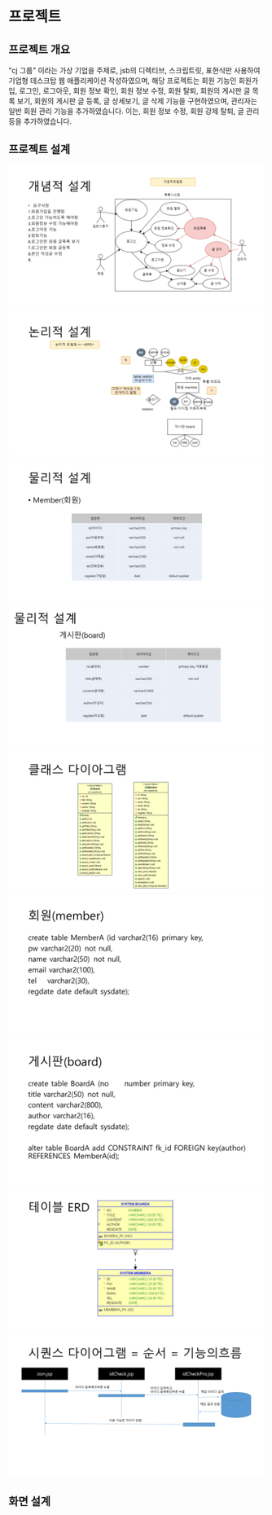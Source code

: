 # 프로젝트
## 프로젝트 개요
"cj 그룹" 이라는 가상 기업을 주제로, jsb의 디렉티브, 스크립트릿, 표현식만 사용하여 기업형 데스크탑 웹 애플리케이션 작성하였으며, 해당 프로젝트는 회원 기능인 회원가입, 로그인, 로그아웃,
회원 정보 확인, 회원 정보 수정, 회원 탈퇴, 회원의 게시판 글 목록 보기, 회원의 게시판 글 등록, 글 상세보기, 글 삭제 기능을 구현하였으며, 관리자는 일반 회원 관리 기능을 추가하였습니다.
이는, 회원 정보 수정, 회원 강제 탈퇴, 글 관리 등을 추가하였습니다.

## 프로젝트 설계
![개념적 설계](./img/database/pro01_(1).PNG "개념적 설계")
![논리적 설계](./img/database/pro01_(2).PNG "논리적 설계")
![물리적 설계](./img/database/pro01_(3).PNG "물리적 설계")
![물리적 설계2](./img/database/pro01_(4).PNG "물리적 설계2")
![클래스 설계](./img/database/pro01_(5).PNG "클래스 설계")
![기능 설계](./img/database/pro01_(6).PNG "기능 설계")
![기능 설계2](./img/database/pro01_(7).PNG "기능 설계2")
![DB ERD](./img/database/pro01_(8).PNG "DB ERD")
![회원가입 시퀀스](./img/database/pro01_(9).PNG "회원가입 시퀀스")

## 화면 설계
